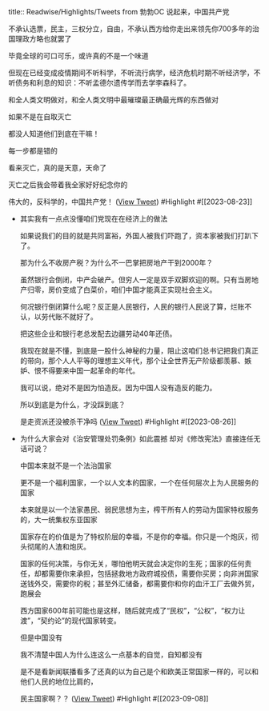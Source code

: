 title:: Readwise/Highlights/Tweets from 勃勃OC
说起来，中国共产党

不承认选票，民主，三权分立，自由，不承认西方给你走出来领先你700多年的治国理政方略也就罢了

毕竟全球的可口可乐，或许真的不是一个味道

但现在已经变成疫情期间不听科学，不听流行病学，经济危机时期不听经济学，不听债务和利息的知识：不听孟德尔遗传学而去学李森科了。

和全人类文明做对，和全人类文明中最璀璨最正确最光辉的东西做对

如果不是在自取灭亡

都没人知道他们到底在干嘛！

每一步都是错的

看来灭亡，真的是天意，天命了

灭亡之后我会带着我全家好好纪念你的

伟大的，反科学的，中国共产党！ ([View Tweet](https://twitter.com/bboczeng/status/1693805914728603722)) #Highlight #[[2023-08-23]]

- 其实我有一点点没懂咱们党现在在经济上的做法
  
  如果说我们的目的就是共同富裕，外国人被我们吓跑了，资本家被我们打趴下了。
  
  那为什么不收房产税？为什么不一巴掌把房地产干到2000年？
  
  虽然银行会倒闭，中产会破产。但穷人一定是双手双脚欢迎的啊。只有当房地产归零，房价变成了白菜价，咱们中国才能真正实现社会主义。
  
  何况银行倒闭算什么呢？反正是人民银行，人民的银行人民说了算，烂账不认，以劳代账不就好了。
  
  把这些企业和银行老总发配去边疆劳动40年还债。
  
  我现在就是不懂，到底是一股什么神秘的力量，阻止这咱们总书记把我们真正的带向，那个人人平等的理想主义年代，那个让全世界无产阶级都羡慕、嫉妒、恨不得要来中国一起革命的年代。
  
  我可以说，绝对不是因为怕造反。因为中国人没有造反的能力。
  
  所以到底是为什么，才没踩到底？
  
  是走资派还没被杀干净吗 ([View Tweet](https://twitter.com/bboczeng/status/1694899881633259988)) #Highlight #[[2023-08-26]]
- 为什么大家会对《治安管理处罚条例》如此震撼
  却对《修改宪法》直接连任无话可说？
  
  中国本来就不是一个法治国家
  
  更不是一个福利国家，一个以人文本的国家，一个在任何层次上为人民服务的国家
  
  本来就是以一个法家愚民、弱民思想为主，榨干所有人的劳动为国家特权服务的，大一统集权东亚国家
  
  国家存在的价值是为了特权阶层的幸福，不是你的幸福。你只是一个炮灰，彻头彻尾的人渣和炮灰。
  
  国家的任何决策，与你无关，哪怕他明天就会决定你的生死；国家的任何责任，却都需要你来承担，包括拯救地方政府城投债，需要你买房；向非洲国家送钱外交，需要你的税；甚至外汇储备，都需要你和你的血汗工厂去做外贸，跑展会
  
  西方国家600年前可能也是这样，随后就完成了“民权”，“公权”，“权力让渡”，“契约论”的现代国家转变。
  
  但是中国没有
  
  我不清楚中国人为什么连这么一点基本的自觉，自知都没有
  
  是不是看新闻联播看多了还真的以为自己是个和欧美正常国家一样的，可以和他们人民的地位比肩的，
  
  民主国家啊？？ ([View Tweet](https://twitter.com/bboczeng/status/1699881499376656828)) #Highlight #[[2023-09-08]]